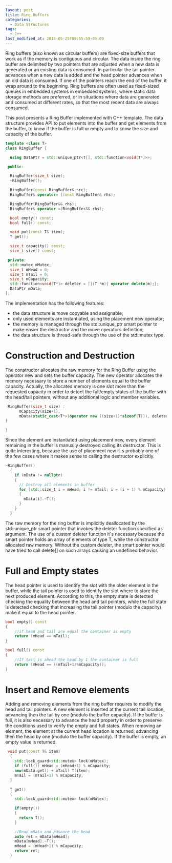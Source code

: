 ```yaml
---
layout: post
title: Ring Buffers
categories:
  - Data Structures
tags:
  - C++
last_modified_at: 2018-05-25T09:55:59-05:00
---
```


Ring buffers (also known as circular buffers) are fixed-size buffers that work
as if the memory is contiguous and circular. The data inside the ring buffer are
delimited by two pointers that are adjusted when a new data is generated or an
existing data is consumed. In particular the tail pointer advances when a new
data is added and the head pointer advances when an old data is consumed. If one
of the pointers reach the end of the buffer, it wrap around to the
beginning. Ring buffers are often used as fixed-sized queues in embedded systems
in embedded systems, where static data storage methods are preferred, or in
situations where data are generated and consumed at different rates, so that the
most recent data are always consumed.

This post presents a Ring Buffer implemented with C++ template. The data structure provides API to put
elements into the buffer and get elements from the buffer, to know if the buffer
is full or empty and to know the size and capacity of the buffer.

```cpp
template <class T>
class RingBuffer {

  using DataPtr = std::unique_ptr<T[], std::function<void(T*)>>;

 public:

  RingBuffer(size_t size);
  ~RingBuffer();

  RingBuffer(const RingBuffer& src);
  RingBuffer& operator= (const RingBuffer& rhs);

  RingBuffer(RingBuffer&& rhs);
  RingBuffer& operator =(RingBuffer&& rhs);

  bool empty() const;
  bool full() const;

  void put(const T& item);
  T get();

  size_t capacity() const;
  size_t size() const;

 private:
  std::mutex mMutex;
  size_t mHead = 0;
  size_t mTail = 0;
  size_t mCapacity;
  std::function<void(T*)> deleter = [](T *m){ operator delete(m);};
  DataPtr mData;
};
```

The implementation has the following features:

* the data structure is move copyable and assignable;
* only used elements are instantiated, using the placement new operator;
* the memory is managed through the std::unique_ptr smart pointer to make easier
  the destructor and the move operators definition;
* the data structure is thread-safe through the use of the std::mutex type.

# Construction and Destruction

The constructor allocates the raw memory for the Ring Buffer using the operator
new and sets the buffer capacity.  The new operator allocates the memory necessary
to store a number of elements equal to the buffer capacity. Actually, the
allocated memory is one slot more than the requested capacity in order to detect
the full/empty states of the buffer with the head/tail pointers, without any
additional logic and member variables.

```cpp
 RingBuffer(size_t size) :
      mCapacity(size+1),
      mData(static_cast<T*>(operator new ((size+1)*sizeof(T))), deleter)
{

}
```
Since the element are instantiated using placement new, every element remaining in
the buffer is manually destroyed calling its destructor. This is quite
interesting, because the use of placement new it-s probably one of the few cases
where it makes sense to calling the destructor explicitly.

```cpp
~RingBuffer()
  {
    if (mData != nullptr)
    {
      // Destroy all elements in buffer
      for (std::size_t i = mHead; i != mTail; i = (i + 1) % mCapacity)
      {
        mData[i].~T();
      }
    }
  }
```

The raw memory for the ring buffer is implicitly deallocated by the
std::unique_ptr smart pointer that invokes the deleter function specified as
argument. The use of a custom deleter function it`s necessary because the smart
pointer holds an array of elements of type T, while the constructor allocated
raw memory. Without the custom deleter, the smart pointer would have tried to
call delete[] on such arrays causing an undefined behavior.

# Full and Empty states

The head pointer is used to identify the slot with the older element in the buffer, while the
tail pointer is used to identify the slot where to store the next produced
element. According to this, the empty state is detected checking the equality
between the head and tail pointers, while the full state is detected checking that
increasing the tail pointer (modulo the capacity) make it equal to the head pointer.

```cpp
bool empty() const
{
    //if head and tail are equal the container is empty
    return (mHead == mTail);
}

bool full() const
{
    //If tail is ahead the head by 1 the container is full
    return (mHead == ((mTail+1)%mCapacity));
}
```

# Insert and Remove elements

Adding and removing elements from the ring buffer requires to modify the head and
tail pointers. A new element is inserted at the current tail location, advancing
then the tail by one (modulo the buffer capacity). If the buffer is full, it is
also necessary to advance the head property in order to preserve the conditions
used to verify the empty and full states. When removing an element, the element
at the current head location is returned, advancing then the head by one (modulo the buffer capacity).
If the buffer is empty, an empty value is returned.

```cpp
 void put(const T& item)
  {
    std::lock_guard<std::mutex> lock(mMutex);
    if (full()) mHead = (mHead+1) % mCapacity;
    new(mData.get() + mTail) T(item);
    mTail = (mTail+1) % mCapacity;
  }

  T get()
  {
    std::lock_guard<std::mutex> lock(mMutex);

    if(empty())
    {
      return T();
    }

    //Read mData and advance the head
    auto ret = mData[mHead];
    mData[mHead].~T();
    mHead = (mHead+1) % mCapacity;
    return ret;
  }
```
